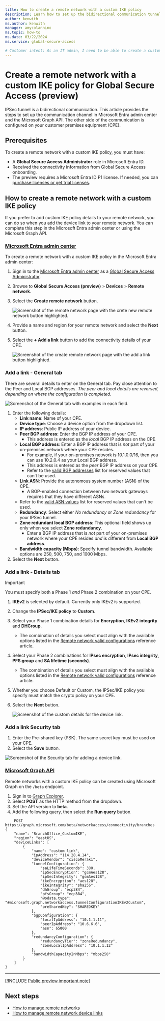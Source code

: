```yaml
---
title: How to create a remote network with a custom IKE policy
description: Learn how to set up the bidirectional communication tunnel between Global Secure Access (preview) and your router.
author: kenwith
ms.author: kenwith
manager: amycolannino
ms.topic: how-to
ms.date: 03/22/2024
ms.service: global-secure-access

# Customer intent: As an IT admin, I need to be able to create a custom IKE policy to set up the communication tunnel with Global Secure Access.
---
```

# Create a remote network with a custom IKE policy for Global Secure Access (preview)

IPSec tunnel is a bidirectional communication. This article provides the steps to set up the communication channel in Microsoft Entra admin center and the Microsoft Graph API. The other side of the communication is configured on your customer premises equipment (CPE).

## Prerequisites

To create a remote network with a custom IKE policy, you must have:

- A **Global Secure Access Administrator** role in Microsoft Entra ID.
- Received the connectivity information from Global Secure Access onboarding.
- The preview requires a Microsoft Entra ID P1 license. If needed, you can [purchase licenses or get trial licenses](https://aka.ms/azureadlicense).

## How to create a remote network with a custom IKE policy

If you prefer to add custom IKE policy details to your remote network, you can do so when you add the device link to your remote network. You can complete this step in the Microsoft Entra admin center or using the Microsoft Graph API.

### [Microsoft Entra admin center](#tab/microsoft-entra-admin-center)

To create a remote network with a custom IKE policy in the Microsoft Entra admin center:

1. Sign in to the [Microsoft Entra admin center](https://entra.microsoft.com) as a [Global Secure Access Administrator](/azure/active-directory/roles/permissions-reference#global-secure-access-administrator).

1. Browse to **Global Secure Access (preview)** > **Devices** > **Remote network**.

1. Select the **Create remote network** button.

    ![Screenshot of the remote network page with the crete new remote network button highlighted.](./media/how-to-create-remote-network-custom-ike-policy/create-new-remote-network.png)

1. Provide a name and region for your remote network and select the **Next** button.

1. Select the **+ Add a link** button to add the connectivity details of your CPE.

    ![Screenshot of the create remote network page with the add a link button highlighted.](./media/how-to-create-remote-network-custom-ike-policy/add-a-link.png)

### Add a link - General tab

There are several details to enter on the General tab. Pay close attention to the Peer and Local BGP addresses. *The peer and local details are reversed, depending on where the configuration is completed.*

![Screenshot of the General tab with examples in each field.](./media/how-to-create-remote-network-custom-ike-policy/add-device-link.png)

1. Enter the following details:
    - **Link name**: Name of your CPE.
    - **Device type**: Choose a device option from the dropdown list.
    - **IP address**: Public IP address of your device.
    - **Peer BGP address**: Enter the BGP IP address of your CPE.
        - This address is entered as the *local* BGP IP address on the CPE.
    - **Local BGP address**: Enter a BGP IP address that is *not* part of your on-premises network where your CPE resides.
        - For example, if your on-premises network is 10.1.0.0/16, then you can use 10.2.0.4 as your Local BGP address.
        - This address is entered as the *peer* BGP​​ IP address on your CPE.
        - Refer to the [valid BGP addresses](reference-remote-network-configurations.md#valid-bgp-addresses) list for reserved values that can't be used.
    - **Link ASN**: Provide the autonomous system number (ASN) of the CPE.
        - A BGP-enabled connection between two network gateways requires that they have different ASNs.
    - Refer to the [valid ASN values](reference-remote-network-configurations.md#valid-asn) list for reserved values that can't be used.
    - **Redundancy**: Select either *No redundancy* or *Zone redundancy* for your IPSec tunnel.
    - **Zone redundant local BGP address**: This optional field shows up only when you select **Zone redundancy**.
        - Enter a BGP IP address that is *not* part of your on-premises network where your CPE resides *and* is different from **Local BGP address**.
    - **Bandwidth capacity (Mbps)**: Specify tunnel bandwidth. Available options are 250, 500, 750, and 1000 Mbps.
1. Select the **Next** button.

### Add a link - Details tab

> [!IMPORTANT]
> You must specify both a Phase 1 *and* Phase 2 combination on your CPE.

1. **IKEv2** is selected by default. Currently only IKEv2 is supported.

1. Change the **IPSec/IKE policy** to **Custom**.

1. Select your Phase 1 combination details for **Encryption**, **IKEv2 integrity** and **DHGroup**.
    - The combination of details you select must align with the available options listed in the [Remote network valid configurations](reference-remote-network-configurations.md) reference article.

1. Select your Phase 2 combinations for **IPsec encryption**, **IPsec integrity**, **PFS group** and **SA lifetime (seconds)**.
    - The combination of details you select must align with the available options listed in the [Remote network valid configurations](reference-remote-network-configurations.md) reference article.

1. Whether you choose Default or Custom, the IPSec/IKE policy you specify must match the crypto policy on your CPE.

1. Select the **Next** button.

    ![Screenshot of the custom details for the device link.](media/how-to-create-remote-network-custom-ike-policy/device-link-details.png)

### Add a link Security tab

1. Enter the Pre-shared key (PSK). The same secret key must be used on your CPE.
1. Select the **Save** button.

![Screenshot of the Security tab for adding a device link.](./media/how-to-create-remote-network-custom-ike-policy/pre-shared-key.png)

### [Microsoft Graph API](#tab/microsoft-graph-api) 

Remote networks with a custom IKE policy can be created using Microsoft Graph on the `/beta` endpoint.

1. Sign in to [Graph Explorer](https://aka.ms/ge).
1. Select **POST** as the HTTP method from the dropdown.
1. Set the API version to **beta**.
1. Add the following query, then select the **Run query** button.

```http
    POST https://graph.microsoft.com/beta/networkaccess/connectivity/branches
{
    "name": "BranchOffice_CustomIKE",
    "region": "eastUS", 
    "deviceLinks": [
        {
            "name": "custom link",
            "ipAddress": "114.20.4.14",
            "deviceVendor": "ciscoMeraki",
            "tunnelConfiguration": {
                "saLifeTimeSeconds": 300,
                "ipSecEncryption": "gcmAes128",
                "ipSecIntegrity": "gcmAes128",
                "ikeEncryption": "aes128",
                "ikeIntegrity": "sha256",
                "dhGroup": "ecp384",
                "pfsGroup": "ecp384",
                "@odata.type": "#microsoft.graph.networkaccess.tunnelConfigurationIKEv2Custom",
                "preSharedKey": "SHAREDKEY"
            },
            "bgpConfiguration": {
                "localIpAddress": "10.1.1.11",
                "peerIpAddress": "10.6.6.6",
                "asn": 65000
            },
            "redundancyConfiguration": {
                "redundancyTier": "zoneRedundancy",
                "zoneLocalIpAddress": "10.1.1.12"
            },
            "bandwidthCapacityInMbps": "mbps250"
        }
    ]
}
```

---

[!INCLUDE [Public preview important note](./includes/public-preview-important-note.md)]

## Next steps

- [How to manage remote networks](how-to-manage-remote-networks.md)
- [How to manage remote network device links](how-to-manage-remote-network-device-links.md)
